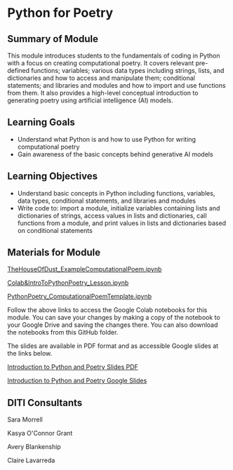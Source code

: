 # Python for Poetry

## Summary of Module
This module introduces students to the fundamentals of coding in Python with a focus on creating computational poetry. It covers relevant pre-defined functions; variables; various data types including strings, lists, and dictionaries and how to access and manipulate them; conditional statements; and libraries and modules and how to import and use functions from them. It also provides a high-level conceptual introduction to generating poetry using artificial intelligence (AI) models.


## Learning Goals
- Understand what Python is and how to use Python for writing computational poetry
- Gain awareness of the basic concepts behind generative AI models

## Learning Objectives
- Understand basic concepts in Python including functions, variables, data types, conditional statements, and libraries and modules
- Write code to: import a module, initialize variables containing lists and dictionaries of strings, access values in lists and dictionaries, call functions from a module, and print values in lists and dictionaries based on conditional statements

## Materials for Module

[TheHouseOfDust_ExampleComputationalPoem.ipynb](https://colab.research.google.com/drive/1neKbXIrVadStKT5VfY3pSJGCyZ31wgPQ?usp=sharing)

[Colab&IntroToPythonPoetry_Lesson.ipynb](https://colab.research.google.com/drive/1Gc30m3jQ4XoKBnEQKvk8S0Jr_L774afl?usp=sharing)

[PythonPoetry_ComputationalPoemTemplate.ipynb](https://colab.research.google.com/drive/10OPZXXEvy9ccqAi6DZ_2QKfvL17RM9a4?usp=sharing)

Follow the above links to access the Google Colab notebooks for this module. You can save your changes by making a copy of the notebook to your Google Drive and saving the changes there. You can also download the notebooks from this GitHub folder. 

The slides are available in PDF format and as accessible Google slides at the links below. 

[Introduction to Python and Poetry Slides PDF](https://github.com/NULabNortheastern/digitalassignmentshowcase/blob/main/multi-domain-modules/generalized-python-poetry/Introduction%20to%20Python%20and%20Poetry.pdf)

[Introduction to Python and Poetry Google Slides](https://docs.google.com/presentation/d/1Ctcb_cPeGyKsfCQMNFpNhcvxyekH6EXGWDhxmym6YZc/edit?usp=sharing)

## DITI Consultants
Sara Morrell

Kasya O'Connor Grant

Avery Blankenship
 
Claire Lavarreda
